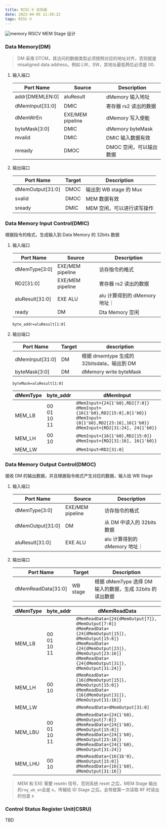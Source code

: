 ```yaml
---
title: RISC-V 访存级
date: 2023-04-05 11:59:22
tags: RISC-V
---
```


![memory](https://s2.loli.net/2023/04/10/kOp5QAIJYuU6q91.png)
RISCV MEM Stage 设计

<!--more-->

### Data Memory(DM)

> DM 采用 DTCM，其访问的数据类型必须按照对应的地址对齐，否则就是 misaligned data address。例如 LW，SW，其地址最低两位必须是 00.

1. 输入端口

   | Port Name       | Source           | Description             |
   | --------------- | ---------------- | ----------------------- |
   | addr[DMEMLEN:0] | aluResult        | dMemory 输入地址        |
   | dMemInput[31:0] | DMIC             | 寄存器 rs2 读出的数据   |
   | dMemWrEn        | EXE/MEM pipeline | dMemory 写入使能        |
   | byteMask[3:0]   | DMIC             | dMemory byteMask        |
   | mvalid          | DMIC             | DMIC 输入数据有效       |
   | mready          | DMOC             | DMOC 空闲，可以输出数据 |

2. 输出端口

   | Port Name        | Target | Description                |
   | ---------------- | ------ | -------------------------- |
   | dMemOutput[31:0] | DMOC   | 输出到 WB stage 的 Mux     |
   | svalid           | DMOC   | MEM 数据有效               |
   | sready           | DMIC   | MEM 空闲，可以进行读写操作 |

### Data Memory Input Control(DMIC)

根据指令的格式，生成输入到 Data Memory 的 32bits 数据

1. 输入端口

   | Port Name       | Source           | Description                   |
   | --------------- | ---------------- | ----------------------------- |
   | dMemType[3:0]   | EXE/MEM pipeline | 访存指令的格式                |
   | RD2[31:0]       | EXE/MEM pipeline | 寄存器 rs2 读出的数据         |
   | aluResult[31:0] | EXE ALU          | alu 计算得到的 dMemory 地址｜ |
   | ready           | DM               | Dta Memory 空闲               |

   `byte_addr=aluResult[1:0]`

2. 输出端口

   | Port Name       | Target | description                                |
   | --------------- | ------ | ------------------------------------------ |
   | dMemInput[31:0] | DM     | 根据 dmemtype 生成的 32bitsdata，输出到 DM |
   | byteMask[3:0]   | DM     | dMemory write byteMask                     |

   `byteMask=aluResult[1:0]`

   | dMemType | byte_addr                    | dMemInput                                                                                                                                                              |
   | -------- | ---------------------------- | ---------------------------------------------------------------------------------------------------------------------------------------------------------------------- |
   | MEM_LB   | 00<br/>01<br/>10<br/>11<br/> | `dMemInput={24{1'b0},RD2[7:0]}`<br/>`dMemInput={16{1'b0},RD2[15:8],8{1'b0}}`<br/>`dMemInput={8{1'b0},RD2[23:16],16{1'b0}}`<br/>`dMemInput={RD2[31:24], 24{1'b0}}`<br/> |
   | MEM_LH   | 00<br/>10                    | `dMemInput={16{1'b0},RD2[15:0]}`<br/>`dMemInput={RD2[31:16], 16{1'b0}}`                                                                                                |
   | MEM_LW   |                              | `dMemInput=RD2[31:0]`                                                                                                                                                  |

### Data Memory Output Control(DMOC)

接收 DM 的输出数据，并且根据指令格式产生对应的数据，输入给 WB Stage

1. 输入端口

   | Port Name        | Source           | Description                   |
   | ---------------- | ---------------- | ----------------------------- |
   | dMemType[3:0]    | EXE/MEM pipeline | 访存指令的格式                |
   | dMemOutput[31:0] | DM               | 从 DM 中读入的 32bits 数据    |
   | aluResult[31:0]  | EXE ALU          | alu 计算得到的 dMemory 地址｜ |

2. 输出端口

   | Port Name          | Target   | Description                                              |
   | ------------------ | -------- | -------------------------------------------------------- |
   | dMemReadData[31:0] | WB stage | 根据 dMemType 选择 DM 输入的数据，生成 32bits 的读出数据 |

   | dMemType | byte_addr                    | dMemReadData                                                                                                                                                                                                                           |
   | -------- | ---------------------------- | -------------------------------------------------------------------------------------------------------------------------------------------------------------------------------------------------------------------------------------- |
   | MEM_LB   | 00<br/>01<br/>10<br/>11<br/> | `dMemReadData={24{dMemOutput[7]}, dMemOutput[7:0]}`<br/> `dMemReadData={24{dMemOutput[15]}, dMemOutput[15:8]}`<br/> `dMemReadData={24{dMemOutput[23]}, dMemOutput[23:16]}`<br/> `dMemReadData={24{dMemOutput[31]}, dMemOutput[31:24]}` |
   | MEM_LH   | 00<br/>10                    | `dMemReadData={16{dMemOutput[15]}, dMemOutput[15:0]}`<br/>`dMemReadData={16{dMemOutput[31]}, dMemOutput[31:16]}`                                                                                                                       |
   | MEM_LW   |                              | `dMemReadData=dMemOutput[31:0]`                                                                                                                                                                                                        |
   | MEM_LBU  | 00<br/>01<br/>10<br/>11<br/> | `dMemReadData={24{1'b0}, dMemOutput[7:0]}`<br/> `dMemReadData={24{1'b0}, dMemOutput[15:8]}`<br/> `dMemReadData={24{1'b0}, dMemOutput[23:16]}`<br/> `dMemReadData={24{1'b0}, dMemOutput[31:24]}`                                        |
   | MEM_LHU  | 00<br/>10                    | `dMemReadData={16{1b'0}, dMemOutput[15:0]}`<br/>`dMemReadData={16{1'b0}, dMemOutput[31:16]}`                                                                                                                                           |

> MEM 和 EXE 需要 resetn 信号，否则系统 reset 之后，MEM Stage 输出的`reg_wb_en`会是 x，传输给 ID Stage 之后，会导致第一次读取 RF 时读出的也是 x

### Control Status Register Unit(CSRU)

TBD

